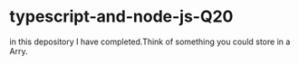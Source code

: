 # typescript-and-node-js-Q20
in this depository I have completed.Think of something you could store in a Arry.
